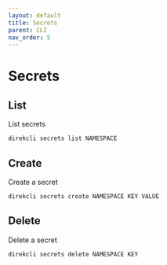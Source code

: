 ```yaml
---
layout: default
title: Secrets
parent: CLI
nav_order: 5
---
```


# Secrets

## List

List secrets

```sh
direkcli secrets list NAMESPACE
```

## Create

Create a secret

```sh
direkcli secrets create NAMESPACE KEY VALUE
```

## Delete

Delete a secret 

```sh
direkcli secrets delete NAMESPACE KEY
```